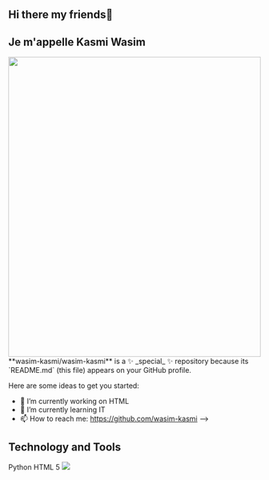 ## Hi there my friends👋
## Je m'appelle Kasmi Wasim
<img src="https://img.freepik.com/photos-gratuite/jeux-personnages-anime-esthetiques_23-2151560697.jpg?t=st=1732729493~exp=1732733093~hmac=353fa3ce43d3976426376f205fb313a5aa2be6ca8c37633fd1e998207cf972a6&w=826" style="width:100%; height:600px">
**wasim-kasmi/wasim-kasmi** is a ✨ _special_ ✨ repository because its `README.md` (this file) appears on your GitHub profile.

Here are some ideas to get you started:

- 🔭 I’m currently working on HTML
- 🌱 I’m currently learning IT
- 📫 How to reach me: https://github.com/wasim-kasmi
-->
## Technology and Tools
Python 
HTML 5 <img src="https://th.bing.com/th/id/R.339598c0752c3a7dfeaf4c96ac30c94d?rik=vfz9QSLVdZBcZw&riu=http%3a%2f%2flogos-download.com%2fwp-content%2fuploads%2f2017%2f07%2fHTML5_logo.png&ehk=7%2fEaxlDKEk6GHxynn9uBS5GrBqhTyhGdgeeN2EhmyoE%3d&risl=&pid=ImgRaw&r=0">
